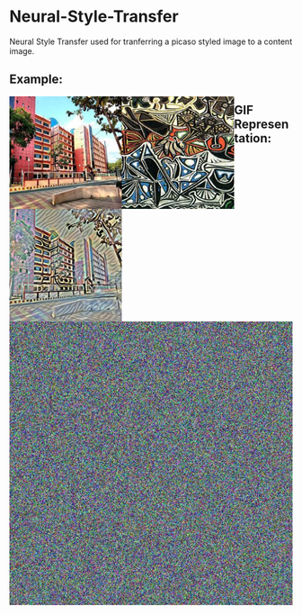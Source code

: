 # Neural-Style-Transfer
Neural Style Transfer used for tranferring a picaso styled image to a content image.


## Example:
<img align="left" width="200" height="200" src='./data/contents/cimg.jpg'>
<img align="left" width="200" height="200" src='./data/styles/simg.jpg'>
<img align="left" width="200" height="200" src='./data/sample12.jpg'>

##



## GIF Representation:
![alt text](./data/sample.gif "gif representation")
